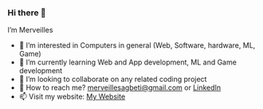 ### Hi there 👋

I’m Merveilles

- 👀 I’m interested in Computers in general (Web, Software, hardware, ML, Game)
- 🌱 I’m currently learning Web and App development, ML and Game development
- 💞️ I’m looking to collaborate on any related coding project
- 💬 How to reach me?  merveillesagbeti@gmail.com or [LinkedIn](https://www.linkedin.com/in/merveilles-agbeti-messan-3bb03b1ba/)
- 📫 Visit my website: [My Website](https://marco-portfolio.pages.dev/)
<!--
**MarcoPerson/MarcoPerson** is a ✨ _special_ ✨ repository because its `README.md` (this file) appears on your GitHub profile.
-->
